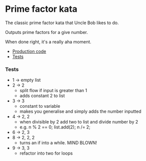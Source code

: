 # Prime factor kata

The classic prime factor kata that Uncle Bob likes to do.

Outputs prime factors for a give number.

When done right, it's a really aha moment.

- [Production code](https://github.com/grant-burgess/tdd-katas/blob/master/prime-factor/src/main/java/com/grantburgess/PrimeFactor.java)
- [Tests](https://github.com/grant-burgess/tdd-katas/blob/master/prime-factor/src/test/java/com/grantburgess/PrimeFactorTest.java)

  
### Tests
- 1 -> empty list
- 2 -> 2
  - split flow if input is greater than 1
  - adds constant 2 to list
- 3 -> 3
  - constant to variable
  - makes you generalise and simply adds the number inputted 
- 4 -> 2, 2
  - when divisible by 2 add two to list and divide number by 2
  - e.g. n % 2 == 0; list.add(2); n /= 2;
- 6 -> 2, 3
- 8 -> 2, 2, 2
  - turns an if into a while. MIND BLOWN!
- 9 -> 3, 3
  - refactor into two for loops
